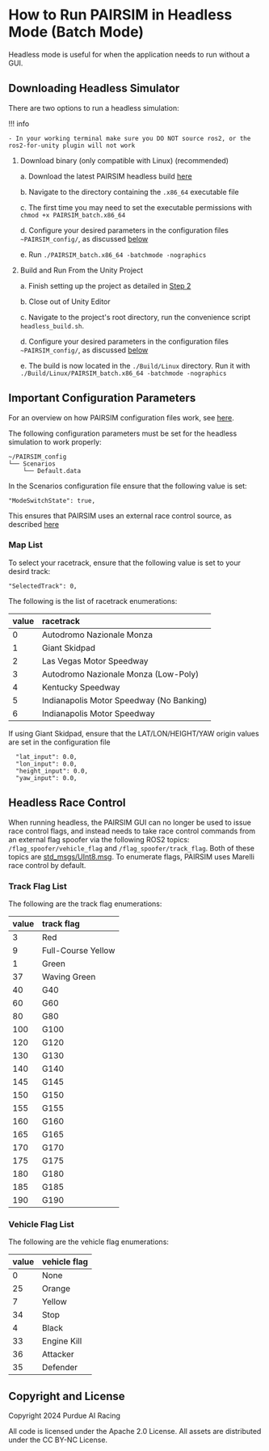 # How to Run PAIRSIM in Headless Mode (Batch Mode)

Headless mode is useful for when the application needs to run without a GUI.

## Downloading Headless Simulator 

There are two options to run a headless simulation:

!!! info

    - In your working terminal make sure you DO NOT source ros2, or the ros2-for-unity plugin will not work


1. Download binary (only compatible with Linux) (recommended)

    a. Download the latest PAIRSIM headless build [here](https://github.com/alvinye9/Purdue-AI-Racing-Simulator/releases)

    b. Navigate to the directory containing the `.x86_64` executable file

    c. The first time you may need to set the executable permissions with ```chmod +x PAIRSIM_batch.x86_64```

    d. Configure your desired parameters in the configuration files `~PAIRSIM_config/`, as discussed [below](index#important-configuration-parameters)
    
    e. Run ```./PAIRSIM_batch.x86_64 -batchmode -nographics``` 

2. Build and Run From the Unity Project

    a. Finish setting up the project as detailed in [Step 2](../../index#downloading-simulator)

    b. Close out of Unity Editor
    
    c. Navigate to the project's root directory, run the convenience script ```headless_build.sh```. 

    d. Configure your desired parameters in the configuration files `~PAIRSIM_config/`, as discussed [below](index#important-configuration-parameters)

    e. The build is now located in the `./Build/Linux` directory. Run it with ```./Build/Linux/PAIRSIM_batch.x86_64 -batchmode -nographics```

## Important Configuration Parameters

For an overview on how PAIRSIM configuration files work, see [here](../../index#part-ii-editing-configuration-files-directly).

The following configuration parameters must be set for the headless simulation to work properly:

```
~/PAIRSIM_config
└── Scenarios
    └── Default.data
```

In the Scenarios configuration file ensure that the following value is set:

```
"ModeSwitchState": true,
```

This ensures that PAIRSIM uses an external race control source, as described [here](index#headless-race-control)

### Map List

To select your racetrack, ensure that the following value is set to your desird track:

```
"SelectedTrack": 0,
```

The following is the list of racetrack enumerations:

|value|racetrack|
|:--|:--|
|0| Autodromo Nazionale Monza |
|1| Giant Skidpad |
|2| Las Vegas Motor Speedway |
|3| Autodromo Nazionale Monza (Low-Poly) |
|4| Kentucky Speedway |
|5| Indianapolis Motor Speedway (No Banking)|
|6| Indianapolis Motor Speedway |

If using Giant Skidpad, ensure that the LAT/LON/HEIGHT/YAW origin values are set in the configuration file 

```
  "lat_input": 0.0,
  "lon_input": 0.0,
  "height_input": 0.0,
  "yaw_input": 0.0,
```


## Headless Race Control

When running headless, the PAIRSIM GUI can no longer be used to issue race control flags, and instead needs to take race control commands from an external flag spoofer via the following ROS2 topics: `/flag_spoofer/vehicle_flag` and `/flag_spoofer/track_flag`. Both of these topics are [std_msgs/UInt8.msg](http://docs.ros.org/en/melodic/api/std_msgs/html/msg/UInt8.html). To enumerate flags, PAIRSIM uses Marelli race control by default.


### Track Flag List

The following are the track flag enumerations:

|value|track flag|
|:--|:--|
|3| Red |
|9| Full-Course Yellow |
|1| Green |
|37| Waving Green |
|40| G40 |
|60| G60 |
|80| G80 |
|100| G100 |
|120| G120 |
|130| G130 |
|140| G140 |
|145| G145 |
|150| G150 |
|155| G155 |
|160| G160 |
|165| G165 |
|170| G170 |
|175| G175 |
|180| G180 |
|185| G185 |
|190| G190 |


### Vehicle Flag List

The following are the vehicle flag enumerations:

|value|vehicle flag|
|:--|:--|
|0| None |
|25| Orange |
|7| Yellow |
|34| Stop |
|4| Black |
|33| Engine Kill |
|36| Attacker |
|35| Defender |

 
## Copyright and License

Copyright 2024 Purdue AI Racing

All code is licensed under the Apache 2.0 License. All assets are distributed under the CC BY-NC License.
